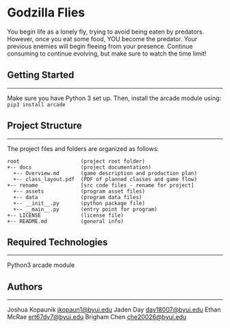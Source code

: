 # Godzilla Flies

You begin life as a lonely fly, trying to avoid being eaten by predators. However, once you eat
some food, YOU become the predator. Your previous enemies will begin fleeing from your presence.
Continue consuming to continue evolving, but make sure to watch the time limit!


## Getting Started
---
Make sure you have Python 3 set up. Then, install the arcade module using:
    `pip3 install arcade`


## Project Structure
---
The project files and folders are organized as follows:
```
root                    (project root folder)
+-- docs                (project documentation)
  +-- Overview.md       (game description and production plan)
  +-- class_layout.pdf  (PDF of planned classes and game flow)
+-- rename              [src code files - rename for project]
  +-- assets            (program asset files)
  +-- data              (program data files)
  +-- __init__.py       (python package file)
  +-- __main__.py       (entry point for program)
+-- LICENSE             (license file)
+-- README.md           (general info)
```

## Required Technologies
---
Python3 arcade module

## Authors
---
Joshua Kopaunik  jkopaun1@byui.edu
Jaden Day        day18007@byui.edu
Ethan McRae      ert67dy7@byui.edu
Brigham Chen     che20026@byui.edu

